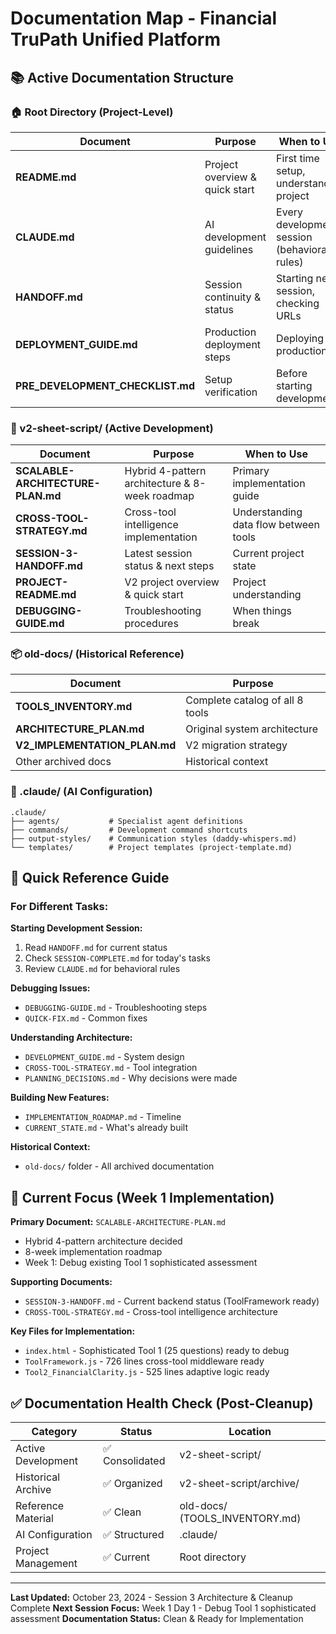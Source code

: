 # Documentation Map - Financial TruPath Unified Platform

## 📚 Active Documentation Structure

### 🏠 Root Directory (Project-Level)
| Document | Purpose | When to Use |
|----------|---------|-------------|
| **README.md** | Project overview & quick start | First time setup, understanding project |
| **CLAUDE.md** | AI development guidelines | Every development session (behavioral rules) |
| **HANDOFF.md** | Session continuity & status | Starting new session, checking URLs |
| **DEPLOYMENT_GUIDE.md** | Production deployment steps | Deploying to production |
| **PRE_DEVELOPMENT_CHECKLIST.md** | Setup verification | Before starting development |

### 📂 v2-sheet-script/ (Active Development)
| Document | Purpose | When to Use |
|----------|---------|-------------|
| **SCALABLE-ARCHITECTURE-PLAN.md** | Hybrid 4-pattern architecture & 8-week roadmap | Primary implementation guide |
| **CROSS-TOOL-STRATEGY.md** | Cross-tool intelligence implementation | Understanding data flow between tools |
| **SESSION-3-HANDOFF.md** | Latest session status & next steps | Current project state |
| **PROJECT-README.md** | V2 project overview & quick start | Project understanding |
| **DEBUGGING-GUIDE.md** | Troubleshooting procedures | When things break |

### 📦 old-docs/ (Historical Reference)
| Document | Purpose |
|----------|---------|
| **TOOLS_INVENTORY.md** | Complete catalog of all 8 tools |
| **ARCHITECTURE_PLAN.md** | Original system architecture |
| **V2_IMPLEMENTATION_PLAN.md** | V2 migration strategy |
| Other archived docs | Historical context |

### 🤖 .claude/ (AI Configuration)
```
.claude/
├── agents/           # Specialist agent definitions
├── commands/         # Development command shortcuts
├── output-styles/    # Communication styles (daddy-whispers.md)
└── templates/        # Project templates (project-template.md)
```

## 🎯 Quick Reference Guide

### For Different Tasks:

**Starting Development Session:**
1. Read `HANDOFF.md` for current status
2. Check `SESSION-COMPLETE.md` for today's tasks
3. Review `CLAUDE.md` for behavioral rules

**Debugging Issues:**
- `DEBUGGING-GUIDE.md` - Troubleshooting steps
- `QUICK-FIX.md` - Common fixes

**Understanding Architecture:**
- `DEVELOPMENT_GUIDE.md` - System design
- `CROSS-TOOL-STRATEGY.md` - Tool integration
- `PLANNING_DECISIONS.md` - Why decisions were made

**Building New Features:**
- `IMPLEMENTATION_ROADMAP.md` - Timeline
- `CURRENT_STATE.md` - What's already built

**Historical Context:**
- `old-docs/` folder - All archived documentation

## 📍 Current Focus (Week 1 Implementation)

**Primary Document:** `SCALABLE-ARCHITECTURE-PLAN.md`
- Hybrid 4-pattern architecture decided
- 8-week implementation roadmap
- Week 1: Debug existing Tool 1 sophisticated assessment

**Supporting Documents:**
- `SESSION-3-HANDOFF.md` - Current backend status (ToolFramework ready)
- `CROSS-TOOL-STRATEGY.md` - Cross-tool intelligence architecture

**Key Files for Implementation:**
- `index.html` - Sophisticated Tool 1 (25 questions) ready to debug
- `ToolFramework.js` - 726 lines cross-tool middleware ready
- `Tool2_FinancialClarity.js` - 525 lines adaptive logic ready

## ✅ Documentation Health Check (Post-Cleanup)

| Category | Status | Location |
|----------|--------|----------|
| Active Development | ✅ Consolidated | v2-sheet-script/ |
| Historical Archive | ✅ Organized | v2-sheet-script/archive/ |
| Reference Material | ✅ Clean | old-docs/ (TOOLS_INVENTORY.md) |
| AI Configuration | ✅ Structured | .claude/ |
| Project Management | ✅ Current | Root directory |

---

**Last Updated:** October 23, 2024 - Session 3 Architecture & Cleanup Complete
**Next Session Focus:** Week 1 Day 1 - Debug Tool 1 sophisticated assessment
**Documentation Status:** Clean & Ready for Implementation